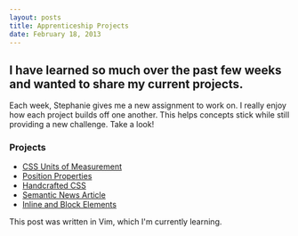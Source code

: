 ```yaml
---
layout: posts
title: Apprenticeship Projects
date: February 18, 2013
---
```


<h2>I have learned so much over the past few weeks and wanted to share my current projects.</h2>
<p>
  Each week, Stephanie gives me a new assignment to work on. I really enjoy how each project builds off one another. This helps concepts stick while still providing a new challenge. Take a look!
</p>

<h3>Projects</h3>

<ul class='post'>
  <li><a href='http://adamkaplandesign.com/units-of-measure.html' target='_blank'>CSS Units of Measurement</a></li>
  <li><a href='http://adamkaplandesign.com/position-properties.html' target='_blank'>Position Properties</a></li>
  <li><a href='http://adamkaplandesign.com/handcrafted-css' target='_blank'>Handcrafted CSS</a></li>
  <li><a href='http://adamkaplandesign.com/semantic-news-article.html' target='_blank'>Semantic News Article</a></li>
  <li><a href='http://adamkaplandesign.com/inline-and-block-elements.html' target='_blank'>Inline and Block Elements</a></li>
</ul>

<div class='note yellow'>
  <p>
    This post was written in Vim, which I'm currently learning.
  </p>
</div>
